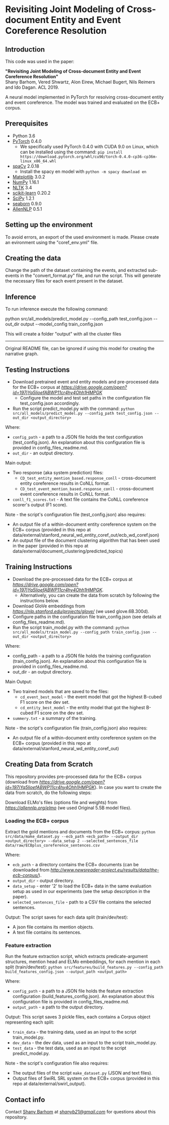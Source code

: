 # Revisiting Joint Modeling of Cross-document Entity and Event Coreference Resolution

## Introduction
This code was used in the paper:

<b>"Revisiting Joint Modeling of Cross-document Entity and Event Coreference Resolution"</b><br/>
Shany Barhom, Vered Shwartz, Alon Eirew, Michael Bugert, Nils Reimers and Ido Dagan. ACL 2019.

A neural model implemented in PyTorch for resolving cross-document entity and event coreference.
The model was trained and evaluated on the ECB+ corpus.

## Prerequisites
* Python 3.6
* [PyTorch](https://pytorch.org/) 0.4.0
    * We specifically used PyTorch 0.4.0 with CUDA 9.0 on Linux, which can be installed using the command:
    `pip install https://download.pytorch.org/whl/cu90/torch-0.4.0-cp36-cp36m-linux_x86_64.whl`
* [spaCy](https://spacy.io/) 2.0.18
    *  Install the spacy en model with `python -m spacy download en`
* [Matplotlib](https://matplotlib.org/) 3.0.2
* [NumPy](https://www.numpy.org/) 1.16.1
* [NLTK](https://www.nltk.org/) 3.4
* [scikit-learn](https://scikit-learn.org/) 0.20.2
* [SciPy](https://www.scipy.org/) 1.2.1
* [seaborn](https://seaborn.pydata.org/) 0.9.0
* [AllenNLP](https://allennlp.org/) 0.5.1

## Setting up the environment
To avoid errors, an export of the used environment is made. Please create an evironment using the "coref_env.yml" file.

## Creating the data
Change the path of the dataset containing the events, and extracted sub-events in the "convert_format.py" file, and run the script.
This will generate the necessary files for each event present in the dataset.

## Inference
To run inference execute the following command:

python src/all_models/predict_model.py --config_path test_config.json --out_dir output --model_config train_config.json

This will create a folder "output" with all the cluster files

---
Original README file, can be ignored if using this model for creating the narrative graph.

## Testing Instructions
* Download pretrained event and entity models and pre-processed data for the ECB+ corpus at *https://drive.google.com/open?id=197jYq5lioefABWP11cr4hy4Ohh1HMPGK*
    * Configure the model and test set paths in the configuration file test_config.json accordingly.
* Run the script predict_model.py with the command:
    `python src/all_models/predict_model.py --config_path test_config.json --out_dir <output_directory>`

Where:
* `config_path` - a path to a JSON file holds the test configuration (test_config.json).
     An explanation about this configuration file is provided in config_files_readme.md.
* `out_dir` - an output directory.

Main output:
* Two response (aka system prediction) files:
   * `CD_test_entity_mention_based.response_conll` - cross-document entity coreference results in CoNLL format.
   * `CD_test_event_mention_based.response_conll` - cross-document event coreference results in CoNLL format.
* `conll_f1_scores.txt` - A text file contains the CoNLL coreference scorer's output (F1 score).

Note - the script's configuration file (test_config.json) also requires: 
   * An output file of a within-document entity coreference system on the ECB+ corpus (provided in this repo at data/external/stanford_neural_wd_entity_coref_out/ecb_wd_coref.json)
   * An output file of the document clustering algorithm that has been used in the paper (provided in this repo at data/external/document_clustering/predicted_topics)

## Training Instructions
* Download the pre-processed data for the ECB+ corpus at *https://drive.google.com/open?id=197jYq5lioefABWP11cr4hy4Ohh1HMPGK*.
    * Alternatively, you can create the data from scratch by following the instructions below.
* Download GloVe embeddings from *https://nlp.stanford.edu/projects/glove/* (we used glove.6B.300d).
* Configure paths in the configuration file train_config.json (see details at config_files_readme.md).
* Run the script train_model.py with the command:
   `python src/all_models/train_model.py --config_path train_config.json --out_dir <output_directory>`

Where:
* config_path - a path to a JSON file holds the training configuration (train_config.json).
   An explanation about this configuration file is provided in config_files_readme.md.
* out_dir - an output directory.

Main Output:
* Two trained models that are saved to the files:
    * `cd_event_best_model` - the event model that got the highest B-cubed F1 score on the dev set.
    * `cd_entity_best_model` - the entity model that got the highest B-cubed F1 score on the dev set.
* `summery.txt` - a summary of the training.

Note - the script's configuration file (train_config.json) also requires: 
   * An output file of a within-document entity coreference system on the ECB+ corpus (provided in this repo at             data/external/stanford_neural_wd_entity_coref_out)
 

## Creating Data from Scratch
This repository provides pre-processed data for the ECB+ corpus (download from *https://drive.google.com/open?id=197jYq5lioefABWP11cr4hy4Ohh1HMPGK*).
In case you want to create the data from scratch, do the following steps:

Download ELMo's files (options file and weights) from *https://allennlp.org/elmo* (we used Original 5.5B model files).

### Loading the ECB+ corpus
Extract the gold mentions and documents from the ECB+ corpus:
   `python src/data/make_dataset.py --ecb_path <ecb_path> --output_dir <output_directory> --data_setup 2 --selected_sentences_file       data/raw/ECBplus_coreference_sentences.csv`

Where:
   * `ecb_path` - a directory contains the ECB+ documents (can be downloaded from *http://www.newsreader-project.eu/results/data/the-ecb-corpus/*).
   * `output_dir` - output directory.
   * `data_setup` - enter '2' to load the ECB+ data in the same evaluation setup as used in our experiments (see the setup description in the paper).
   * `selected_sentences_file` - path to a CSV file contains the selected sentences.

Output:
The script saves for each data split (train/dev/test):
* A json file contains its mention objects.
* A text file contains its sentences.


### Feature extraction
Run the feature extraction script, which extracts predicate-argument structures,
mention head and ELMo embeddings, for each mention in each split (train/dev/test):
   `python src/features/build_features.py --config_path build_features_config.json --output_path <output_path>`

Where:
   * `config_path` - a path to a JSON file holds the feature extraction configuration (build_features_config.json).
                  An explanation about this configuration file is provided in config_files_readme.md.
   * `output_path` - a path to the output directory.

Output:
This script saves 3 pickle files, each contains a Corpus object representing each split:
* `train_data` - the training data, used as an input to the script train_model.py.
* `dev_data` - the dev data, used as an input to the script train_model.py.
* `test_data` - the test data, used as an input to the script predict_model.py.

Note - the script's configuration file also requires:
   * The output files of the script `make_dataset.py` (JSON and text files).
   * Output files of SwiRL SRL system on the ECB+ corpus (provided in this repo at data/external/swirl_output).


## Contact info
Contact [Shany Barhom](https://github.com/shanybar) at *shanyb21@gmail.com* for questions about this repository.